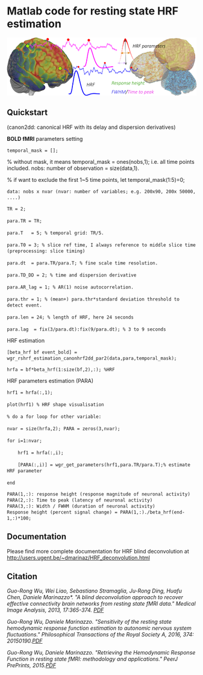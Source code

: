 Matlab code for resting state HRF estimation
========
![BOLD HRF](https://github.com/guorongwu/rsHRF/raw/master/docs/BOLD_HRF.png)

Quickstart 
-------------
(canon2dd: canonical HRF with its delay and dispersion derivatives) 

**BOLD fMRI** parameters setting
```
temporal_mask = []; 
```
% without mask, it means temporal_mask = ones(nobs,1); i.e. all time points included. nobs: number of observation = size(data,1).

% if want to exclude the first 1~5 time points, let temporal_mask(1:5)=0;
```
data: nobs x nvar (nvar: number of variables; e.g. 200x90, 200x 50000, ....)
```
```
TR = 2;

para.TR = TR;

para.T   = 5; % temporal grid: TR/5.

para.T0 = 3; % slice ref time, I always reference to middle slice time (preprocessing: slice timing)

para.dt  = para.TR/para.T; % fine scale time resolution.

para.TD_DD = 2; % time and dispersion derivative

para.AR_lag = 1; % AR(1) noise autocorrelation.

para.thr = 1; % (mean+) para.thr*standard deviation threshold to detect event.

para.len = 24; % length of HRF, here 24 seconds

para.lag  = fix(3/para.dt):fix(9/para.dt); % 3 to 9 seconds
```
HRF estimation

```
[beta_hrf bf event_bold] = wgr_rshrf_estimation_canonhrf2dd_par2(data,para,temporal_mask);
```
```
hrfa = bf*beta_hrf(1:size(bf,2),:); %HRF
```
HRF parameters estimation (PARA)

```
hrf1 = hrfa(:,1); 

plot(hrf1) % HRF shape visualisation

% do a for loop for other variable: 

nvar = size(hrfa,2); PARA = zeros(3,nvar);

for i=1:nvar; 

	hrf1 = hrfa(:,i); 
	
	[PARA(:,i)] = wgr_get_parameters(hrf1,para.TR/para.T);% estimate HRF parameter 
	
end
```
```
PARA(1,:): response height (response magnitude of neuronal activity)
PARA(2,:): Time to peak (latency of neuronal activity)
PARA(3,:): Width / FWHM (duration of neuronal activity)
Response height (percent signal change) = PARA(1,:)./beta_hrf(end-1,:)*100; 

```

Documentation
-------------
Please find more complete documentation for HRF blind deconvolution at
http://users.ugent.be/~dmarinaz/HRF_deconvolution.html

**Citation**
--------

_Guo-Rong Wu, Wei Liao, Sebastiano Stramaglia, Ju-Rong Ding, Huafu Chen, Daniele Marinazzo*. "A blind deconvolution approach to recover effective connectivity brain networks from resting state fMRI data." Medical Image Analysis, 2013, 17:365-374. [PDF](https://github.com/guorongwu/rsHRF/raw/master/docs/2013_MIA.pdf)_

_Guo-Rong Wu, Daniele Marinazzo. "Sensitivity of the resting state hemodynamic response function estimation to autonomic nervous system fluctuations." Philosophical Transactions of the Royal Society A, 2016, 374: 20150190.[PDF](https://github.com/guorongwu/rsHRF/raw/master/docs/2016_PTA.pdf)_

_Guo-Rong Wu, Daniele Marinazzo. "Retrieving the Hemodynamic Response Function in resting state fMRI: methodology and applications." PeerJ PrePrints, 2015.[PDF](https://github.com/guorongwu/rsHRF/raw/master/docs/poster_OHBM2016_HRF.pdf)_
